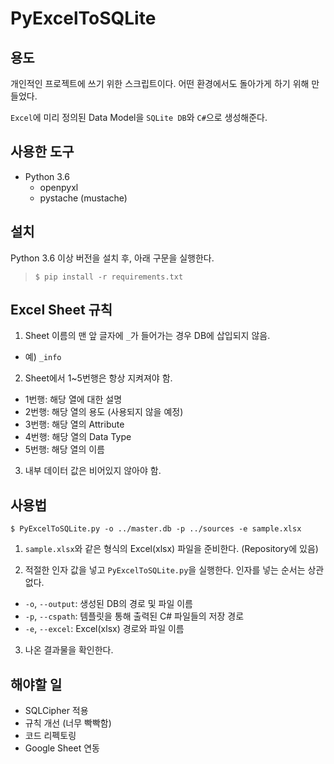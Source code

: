 # PyExcelToSQLite

## 용도

개인적인 프로젝트에 쓰기 위한 스크립트이다. 어떤 환경에서도 돌아가게 하기 위해 만들었다.

```Excel```에 미리 정의된 Data Model을 ```SQLite DB```와 ```C#```으로 생성해준다.

## 사용한 도구

- Python 3.6
  - openpyxl
  - pystache (mustache)

## 설치

Python 3.6 이상 버전을 설치 후, 아래 구문을 실행한다.

> ```$ pip install -r requirements.txt```

## Excel Sheet 규칙

1. Sheet 이름의 맨 앞 글자에 ```_```가 들어가는 경우 DB에 삽입되지 않음.

- 예) ```_info```

2. Sheet에서 1~5번행은 항상 지켜져야 함.

- 1번행: 해당 열에 대한 설명
- 2번행: 해당 열의 용도 (사용되지 않을 예정)
- 3번행: 해당 열의 Attribute
- 4번행: 해당 열의 Data Type
- 5번행: 해당 열의 이름

3. 내부 데이터 값은 비어있지 않아야 함.

## 사용법

```$ PyExcelToSQLite.py -o ../master.db -p ../sources -e sample.xlsx```

1. ```sample.xlsx```와 같은 형식의 Excel(xlsx) 파일을 준비한다. (Repository에 있음)

2. 적절한 인자 값을 넣고 ```PyExcelToSQLite.py```을 실행한다. 인자를 넣는 순서는 상관없다.
- ```-o```, ```--output```: 생성된 DB의 경로 및 파일 이름
- ```-p```, ```--cspath```: 템플릿을 통해 출력된 C# 파일들의 저장 경로
- ```-e```, ```--excel```: Excel(xlsx) 경로와 파일 이름

3. 나온 결과물을 확인한다.

## 해야할 일

- SQLCipher 적용
- 규칙 개선 (너무 빡빡함)
- 코드 리펙토링
- Google Sheet 연동